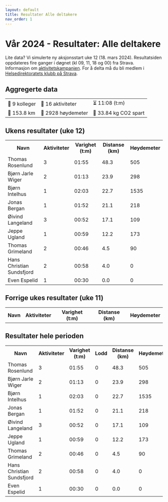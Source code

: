 ```yaml
---
layout: default
title: Resultater Alle deltakere
nav_order: 1
---
```


# Vår 2024 - Resultater: Alle deltakere

Lite data? Vi simulerte ny aksjonsstart uke 12 (18. mars 2024). Resultatsiden oppdateres fire ganger i døgnet (kl 09, 11, 18 og 00) fra Strava.  
Informasjon om [aktivitetskampanjen](docs/info.md). For å delta må du bli medlem i [Helsedirektoratets klubb på Strava](https://www.strava.com/clubs/754665).

<div id="aggregated data">
    <h2>Aggregerte data</h2>
    <table class='table-aggregated'>
        <tr>
            <td>👥 9 kolleger</td>
            <td>🏁 16 aktiviteter</td>
            <td>⏳ 11:08 (t:m)</td></tr>
        <tr>
            <td>📏 153.8 km</td>
            <td>🧗 2928 høydemeter</td>
            <td>🌱 33.84 kg CO2 spart</td></tr>
    </table>
</div>
<div id="current_week_results">
    <h2>Ukens resultater (uke 12)</h2>
    <table class='table'>
        <tr><th>Navn</th>
            <th>Aktiviteter</th>
            <th>Varighet (t:m)</th>
            <th>Distanse (km)</th>
            <th>Høydemeter</th>
        </tr>
        <tr>
            <td> Thomas Rosenlund</td>
            <td>3</td>
            <td>01:55 </td>
            <td>48.3</td>
            <td>505</td>
        </tr>
        <tr>
            <td> Bjørn Jarle Wiger</td>
            <td>2</td>
            <td>01:13 </td>
            <td>23.9</td>
            <td>298</td>
        </tr>
        <tr>
            <td> Bjørn Intelhus</td>
            <td>1</td>
            <td>02:03 </td>
            <td>22.7</td>
            <td>1535</td>
        </tr>
        <tr>
            <td> Jonas Bergan</td>
            <td>1</td>
            <td>01:52 </td>
            <td>21.1</td>
            <td>218</td>
        </tr>
        <tr>
            <td> Øivind Langeland</td>
            <td>3</td>
            <td>00:52 </td>
            <td>17.1</td>
            <td>109</td>
        </tr>
        <tr>
            <td> Jeppe Ugland</td>
            <td>1</td>
            <td>00:59 </td>
            <td>12.2</td>
            <td>173</td>
        </tr>
        <tr>
            <td> Thomas Grimeland</td>
            <td>2</td>
            <td>00:46 </td>
            <td>4.5</td>
            <td>90</td>
        </tr>
        <tr>
            <td> Hans Christian Sundsfjord</td>
            <td>2</td>
            <td>00:58 </td>
            <td>4.0</td>
            <td>0</td>
        </tr>
        <tr>
            <td> Even Espelid</td>
            <td>1</td>
            <td>00:30 </td>
            <td>0.0</td>
            <td>0</td>
        </tr>
        </table>
</div>
<div id="previous_week_results">
    <h2>Forrige ukes resultater (uke 11)</h2>
    <table class='table'>
        <tr><th>Navn</th>
            <th>Aktiviteter</th>
            <th>Varighet (t:m)</th>
            <th>Distanse (km)</th>
            <th>Høydemeter</th>
        </tr>
        </table>
</div>
<div id="complete_results">
    <h2>Resultater hele perioden</h2>
    <table class='table'>
        <tr>
            <th>Navn</th>
            <th>Aktiviteter</th>
            <th>Varighet (t:m)</th>
            <th>Lodd</th>
            <th>Distanse (km)</th>
            <th>Høydemeter</th>
        </tr>
        <tr>
            <td>Thomas Rosenlund</td>
            <td>3</td>
            <td>01:55</td>
            <td>0</td>
            <td>48.3</td>
            <td>505</td>
        </tr>
        <tr>
            <td>Bjørn Jarle Wiger</td>
            <td>2</td>
            <td>01:13</td>
            <td>0</td>
            <td>23.9</td>
            <td>298</td>
        </tr>
        <tr>
            <td>Bjørn Intelhus</td>
            <td>1</td>
            <td>02:03</td>
            <td>0</td>
            <td>22.7</td>
            <td>1535</td>
        </tr>
        <tr>
            <td>Jonas Bergan</td>
            <td>1</td>
            <td>01:52</td>
            <td>0</td>
            <td>21.1</td>
            <td>218</td>
        </tr>
        <tr>
            <td>Øivind Langeland</td>
            <td>3</td>
            <td>00:52</td>
            <td>0</td>
            <td>17.1</td>
            <td>109</td>
        </tr>
        <tr>
            <td>Jeppe Ugland</td>
            <td>1</td>
            <td>00:59</td>
            <td>0</td>
            <td>12.2</td>
            <td>173</td>
        </tr>
        <tr>
            <td>Thomas Grimeland</td>
            <td>2</td>
            <td>00:46</td>
            <td>0</td>
            <td>4.5</td>
            <td>90</td>
        </tr>
        <tr>
            <td>Hans Christian Sundsfjord</td>
            <td>2</td>
            <td>00:58</td>
            <td>0</td>
            <td>4.0</td>
            <td>0</td>
        </tr>
        <tr>
            <td>Even Espelid</td>
            <td>1</td>
            <td>00:30</td>
            <td>0</td>
            <td>0.0</td>
            <td>0</td>
        </tr>
        </table>
</div>
